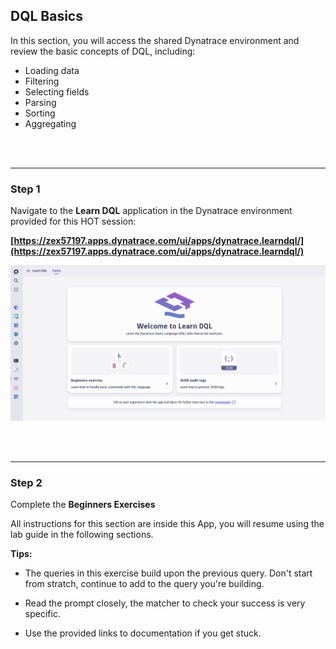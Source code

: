 ## DQL Basics

In this section, you will access the shared Dynatrace environment and review the basic concepts of DQL, including:
- Loading data
- Filtering
- Selecting fields
- Parsing
- Sorting
- Aggregating

<br>
<br>

---
### Step 1

Navigate to the **Learn DQL** application in the Dynatrace environment provided for this HOT session:  

**[https://zex57197.apps.dynatrace.com/ui/apps/dynatrace.learndql/](https://zex57197.apps.dynatrace.com/ui/apps/dynatrace.learndql/)**

![Learn DQL App](../../assets/images/Learn_DQL_App.png)

<br>
<br>

---
### Step 2

Complete the **Beginners Exercises**

All instructions for this section are inside this App, you will resume using the lab guide in the following sections.

**Tips:**
- The queries in this exercise build upon the previous query.  Don't start from stratch, continue to add to the query you're building.

- Read the prompt closely, the matcher to check your success is very specific.

- Use the provided links to documentation if you get stuck.